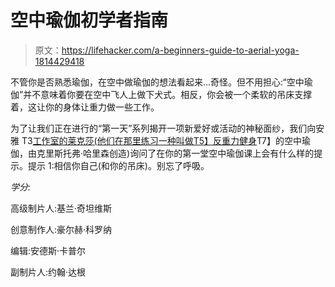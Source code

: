 # 空中瑜伽初学者指南

> 原文：<https://lifehacker.com/a-beginners-guide-to-aerial-yoga-1814429418>

不管你是否熟悉瑜伽，在空中做瑜伽的想法看起来...奇怪。但不用担心:“空中瑜伽”并不意味着你要在空中飞人上做下犬式。相反，你会被一个柔软的吊床支撑着，这让你的身体让重力做一些工作。



为了让我们正在进行的“第一天”系列揭开一项新爱好或活动的神秘面纱，我们向安雅 T3[工作室的莱克莎(他们在那里练习一种叫做T5】反重力健身](http://www.studioanya.com/)T7】的空中瑜伽，由克里斯托弗·哈里森创造)询问了在你的第一堂空中瑜伽课上会有什么样的提示。提示 1:相信你自己(和你的吊床)。别忘了呼吸。

*学分:*

高级制片人:基兰·奇坦维斯

创意制作人:豪尔赫·科罗纳

编辑:安德斯·卡普尔

副制片人:约翰·达根